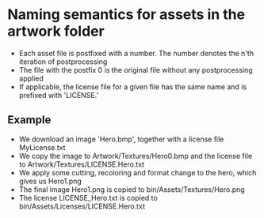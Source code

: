 # Naming semantics for assets in the artwork folder
- Each asset file is postfixed with a number. The number denotes the n'th iteration of postprocessing
- The file with the postfix 0 is the original file without any postprocessing applied
- If applicable, the license file for a given file has the same name and is prefixed with 'LICENSE.'

## Example
- We download an image 'Hero.bmp', together with a license file MyLicense.txt
- We copy the image to Artwork/Textures/Hero0.bmp and the license file to Artwork/Textures/LICENSE.Hero.txt
- We apply some cutting, recoloring and format change to the hero, which gives us Hero1.png
- The final image Hero1.png is copied to bin/Assets/Textures/Hero.png 
- The license LICENSE_Hero.txt is copied to bin/Assets/Licenses/LICENSE.Hero.txt
